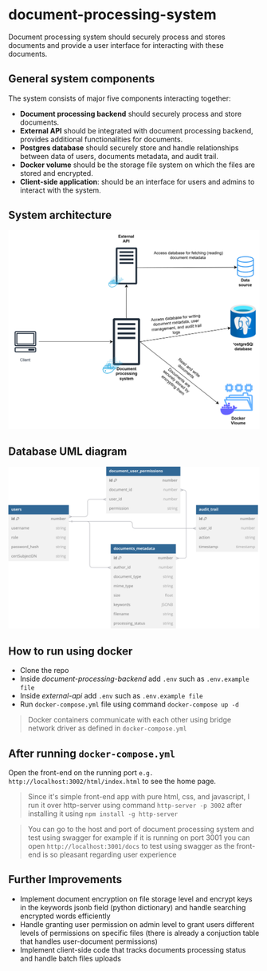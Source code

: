 # document-processing-system
Document processing system should securely process and stores documents and provide a user interface for interacting with these documents.

## General system components
The system consists of major five components interacting together:
* **Document processing backend** should securely process and store documents.
* **External API** should be integrated with document processing backend, provides additional functionalities for documents. 
* **Postgres database** should securely store and handle relationships between data of users, documents metadata, and audit trail.  
* **Docker volume** should be the storage file system on which the files are stored and encrypted.
* **Client-side application**: should be an interface for users and admins to interact with the system. 

## System architecture

<img src="./pictures/sysarch.svg" />

## Database UML diagram

<img src="./pictures/db_uml.svg">

## How to run using docker
- Clone the repo
- Inside *document-processing-backend* add `.env` such as `.env.example file`
- Inside *external-api* add `.env` such as `.env.example file`
- Run `docker-compose.yml` file using command `docker-compose up -d`

> Docker containers communicate with each other using bridge network driver as defined in `docker-compose.yml`

## After running `docker-compose.yml`
Open the front-end on the running port `e.g. http://localhost:3002/html/index.html` to see the home page.

> Since it's simple front-end app with pure html, css, and javascript, I run it over http-server using command 
`http-server -p 3002` after installing it using `npm install -g http-server`

> You can go to the host and port of document processing system and test using swagger
for example if it is running on port 3001 you can open `http://localhost:3001/docs` to test using swagger as the front-end is so pleasant regarding user experience

## Further Improvements 
* Implement document encryption on file storage level and encrypt keys in the keywords jsonb field (python dictionary) and handle searching encrypted words efficiently
* Handle granting user permission on admin level to grant users different levels of permissions on specific files (there is already a conjuction table that handles user-document permissions)
* Implement client-side code that tracks documents processing status and handle batch files uploads



